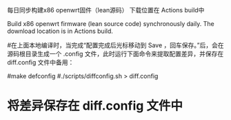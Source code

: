 每日同步构建x86 openwrt固件（lean源码） 下载位置在 Actions build中

Build x86 openwrt firmware (lean source code) synchronously daily. The download location is in Actions build.



#在上面本地编译时，当完成“配置完成后光标移动到 Save ，回车保存。”后，会在源码根目录生成一个 .config 文件，此时运行下面命令来提取配置差异，并保存在 diff.config 文件中备用：

#make defconfig
#./scripts/diffconfig.sh > diff.config   
# 将差异保存在 diff.config 文件中
